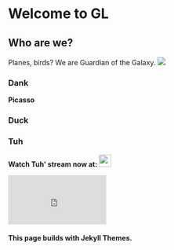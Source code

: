 # Welcome to GL

## Who are we?
Planes, birds? We are Guardian of the Galaxy.
![](https://i.ibb.co/8xcTjc4/Untitled.png)

### Dank 
**Picasso**

### Duck

### Tuh
**Watch Tuh' stream now at: [<img src="https://cdn.tgdd.vn/2020/03/GameApp/Facebook-200x200.jpg" width="25">](https://www.facebook.com/profile.php?id=100016131127774)** 

<!-- Corresponsing iframe markup copied from youtube embed of the corresponding video -->
<iframe width="200" height="100" src="https://youtu.be/d2JWJLbEakE" frameborder="0" allow="accelerometer; autoplay; encrypted-media; gyroscope; picture-in-picture" allowfullscreen></iframe>


#### This page builds with Jekyll Themes.



